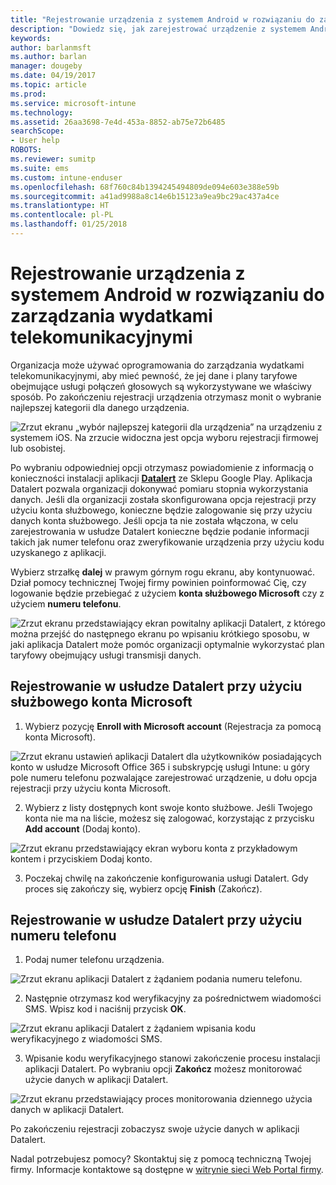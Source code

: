 ```yaml
---
title: "Rejestrowanie urządzenia z systemem Android w rozwiązaniu do zarządzania wydatkami telekomunikacyjnymi za pomocą usługi Intune"
description: "Dowiedz się, jak zarejestrować urządzenie z systemem Android w rozwiązaniu do zarządzania wydatkami telekomunikacyjnymi."
keywords: 
author: barlanmsft
ms.author: barlan
manager: dougeby
ms.date: 04/19/2017
ms.topic: article
ms.prod: 
ms.service: microsoft-intune
ms.technology: 
ms.assetid: 26aa3698-7e4d-453a-8852-ab75e72b6485
searchScope:
- User help
ROBOTS: 
ms.reviewer: sumitp
ms.suite: ems
ms.custom: intune-enduser
ms.openlocfilehash: 68f760c84b1394245494809de094e603e388e59b
ms.sourcegitcommit: a41ad9988a8c14e6b15123a9ea9bc29ac437a4ce
ms.translationtype: HT
ms.contentlocale: pl-PL
ms.lasthandoff: 01/25/2018
---
```

# <a name="enroll-your-android-device-in-telecom-expense-management"></a>Rejestrowanie urządzenia z systemem Android w rozwiązaniu do zarządzania wydatkami telekomunikacyjnymi

Organizacja może używać oprogramowania do zarządzania wydatkami telekomunikacyjnymi, aby mieć pewność, że jej dane i plany taryfowe obejmujące usługi połączeń głosowych są wykorzystywane we właściwy sposób. Po zakończeniu rejestracji urządzenia otrzymasz monit o wybranie najlepszej kategorii dla danego urządzenia.

![Zrzut ekranu „wybór najlepszej kategorii dla urządzenia” na urządzeniu z systemem iOS. Na zrzucie widoczna jest opcja wyboru rejestracji firmowej lub osobistej.](./media/and-enroll-11-tem-select-best-category.png)

Po wybraniu odpowiedniej opcji otrzymasz powiadomienie z informacją o konieczności instalacji aplikacji [__Datalert__](https://play.google.com/store/apps/details?id=fr.memobox.databox) ze Sklepu Google Play. Aplikacja Datalert pozwala organizacji dokonywać pomiaru stopnia wykorzystania danych. Jeśli dla organizacji została skonfigurowana opcja rejestracji przy użyciu konta służbowego, konieczne będzie zalogowanie się przy użyciu danych konta służbowego. Jeśli opcja ta nie została włączona, w celu zarejestrowania w usłudze Datalert konieczne będzie podanie informacji takich jak numer telefonu oraz zweryfikowanie urządzenia przy użyciu kodu uzyskanego z aplikacji.

Wybierz strzałkę __dalej__ w prawym górnym rogu ekranu, aby kontynuować. Dział pomocy technicznej Twojej firmy powinien poinformować Cię, czy logowanie będzie przebiegać z użyciem __konta służbowego Microsoft__ czy z użyciem __numeru telefonu__.

  ![Zrzut ekranu przedstawiający ekran powitalny aplikacji Datalert, z którego można przejść do następnego ekranu po wpisaniu krótkiego sposobu, w jaki aplikacja Datalert może pomóc organizacji optymalnie wykorzystać plan taryfowy obejmujący usługi transmisji danych.](./media/and-enroll-12-tem-datalert-setup.png)

## <a name="enroll-into-datalert-using-your-microsoft-work-or-school-account"></a>Rejestrowanie w usłudze Datalert przy użyciu służbowego konta Microsoft

1. Wybierz pozycję __Enroll with Microsoft account__ (Rejestracja za pomocą konta Microsoft).

  ![Zrzut ekranu ustawień aplikacji Datalert dla użytkowników posiadających konto w usłudze Microsoft Office 365 i subskrypcję usługi Intune: u góry pole numeru telefonu pozwalające zarejestrować urządzenie, u dołu opcja rejestracji przy użyciu konta Microsoft.](./media/and-enroll-12a-tem-datalert-enroll-msft-account.png)

2. Wybierz z listy dostępnych kont swoje konto służbowe. Jeśli Twojego konta nie ma na liście, możesz się zalogować, korzystając z przycisku **Add account** (Dodaj konto).

  ![Zrzut ekranu przedstawiający ekran wyboru konta z przykładowym kontem i przyciskiem Dodaj konto.](./media/and-enroll-12b-tem-datalert-enroll-select-msft-account.png)

3. Poczekaj chwilę na zakończenie konfigurowania usługi Datalert. Gdy proces się zakończy się, wybierz opcję __Finish__ (Zakończ).

## <a name="enroll-into-datalert-using-your-phone-number"></a>Rejestrowanie w usłudze Datalert przy użyciu numeru telefonu

1. Podaj numer telefonu urządzenia.

  ![Zrzut ekranu aplikacji Datalert z żądaniem podania numeru telefonu.](./media/and-enroll-13-tem-datalert-phone-number.png)

2. Następnie otrzymasz kod weryfikacyjny za pośrednictwem wiadomości SMS. Wpisz kod i naciśnij przycisk __OK__.

  ![Zrzut ekranu aplikacji Datalert z żądaniem wpisania kodu weryfikacyjnego z wiadomości SMS.](./media/and-enroll-14-tem-datalert-sms.png)

3. Wpisanie kodu weryfikacyjnego stanowi zakończenie procesu instalacji aplikacji Datalert. Po wybraniu opcji __Zakończ__ możesz monitorować użycie danych w aplikacji Datalert.

  ![Zrzut ekranu przedstawiający proces monitorowania dziennego użycia danych w aplikacji Datalert.](./media/and-enroll-15-tem-datalert-monitoring-active.png)

Po zakończeniu rejestracji zobaczysz swoje użycie danych w aplikacji Datalert.

Nadal potrzebujesz pomocy? Skontaktuj się z pomocą techniczną Twojej firmy. Informacje kontaktowe są dostępne w [witrynie sieci Web Portal firmy](https://portal.manage.microsoft.com#HelpDeskDialog).
